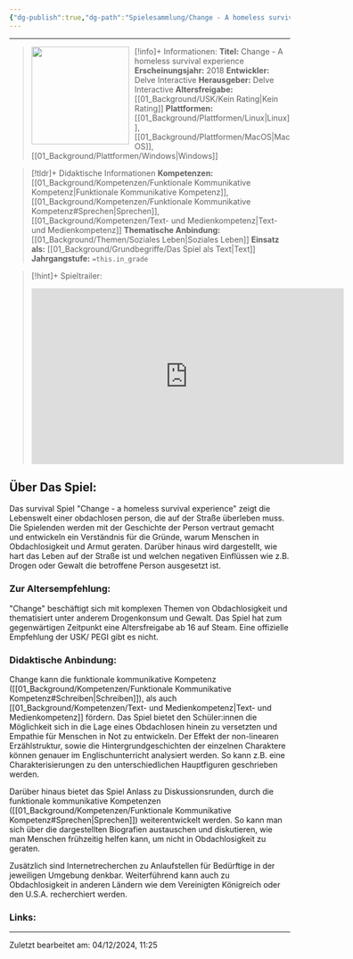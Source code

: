 ```yaml
---
{"dg-publish":true,"dg-path":"Spielesammlung/Change - A homeless survival experience.md","permalink":"/spielesammlung/change-a-homeless-survival-experience/","noteIcon":"1"}
---
```


---
>[!info]+ Informationen:
><img src="https://products.eneba.games/resized-products/se9fKCNElwaSLnT1sj2EVw3TtqhG32YPj0XlMQyUsHA_70x92_3x-0.jpeg" style="float:left;height:175px;padding-right:10px">**Titel:** Change - A homeless survival experience
>**Erscheinungsjahr:** 2018
>**Entwickler:** Delve Interactive
>**Herausgeber:** Delve Interactive
>**Altersfreigabe:** [[01_Background/USK/Kein Rating\|Kein Rating]]
>**Plattformen:** [[01_Background/Plattformen/Linux\|Linux]],[[01_Background/Plattformen/MacOS\|MacOS]],[[01_Background/Plattformen/Windows\|Windows]]

>[!tldr]+ Didaktische Informationen
>**Kompetenzen:** [[01_Background/Kompetenzen/Funktionale Kommunikative Kompetenz\|Funktionale Kommunikative Kompetenz]],[[01_Background/Kompetenzen/Funktionale Kommunikative Kompetenz#Sprechen\|Sprechen]],[[01_Background/Kompetenzen/Text- und Medienkompetenz\|Text- und Medienkompetenz]]
>**Thematische Anbindung:** [[01_Background/Themen/Soziales Leben\|Soziales Leben]]
>**Einsatz als:** [[01_Background/Grundbegriffe/Das Spiel als Text\|Text]]
>**Jahrgangstufe:** `=this.in_grade`

>[!hint]+ Spieltrailer:
><iframe width="560" height="315" src="https://www.youtube.com/embed/z4MoTlO3wNU?si=apYtQm1Xv5ndvfel" title="YouTube video player" frameborder="0" allow="accelerometer; autoplay; clipboard-write; encrypted-media; gyroscope; picture-in-picture; web-share" referrerpolicy="strict-origin-when-cross-origin" allowfullscreen></iframe>


## Über Das Spiel:
Das survival Spiel "Change - a homeless survival experience" zeigt die Lebenswelt einer obdachlosen person, die auf der Straße überleben muss. Die Spielenden werden mit der Geschichte der Person vertraut gemacht und entwickeln ein Verständnis für die Gründe, warum Menschen in Obdachlosigkeit und Armut geraten. Darüber hinaus wird dargestellt, wie hart das Leben auf der Straße ist und welchen negativen Einflüssen wie z.B. Drogen oder Gewalt die betroffene Person ausgesetzt ist. 

### Zur Altersempfehlung:
"Change" beschäftigt sich mit komplexen Themen von Obdachlosigkeit und thematisiert unter anderem Drogenkonsum und Gewalt. Das Spiel hat zum gegenwärtigen Zeitpunkt eine Altersfreigabe ab 16 auf Steam. Eine offizielle Empfehlung der USK/ PEGI gibt es nicht. 
 
### Didaktische Anbindung:

Change  kann die funktionale kommunikative Kompetenz ([[01_Background/Kompetenzen/Funktionale Kommunikative Kompetenz#Schreiben\|Schreiben]]), als auch [[01_Background/Kompetenzen/Text- und Medienkompetenz\|Text- und Medienkompetenz]] fördern. Das Spiel bietet den Schüler:innen die Möglichkeit sich in die Lage eines Obdachlosen hinein zu versetzten und Empathie für Menschen in Not zu entwickeln. Der Effekt der non-linearen Erzählstruktur, sowie die Hintergrundgeschichten der einzelnen Charaktere können genauer im Englischunterricht analysiert werden. So kann z.B. eine Charakterisierungen zu den unterschiedlichen Hauptfiguren geschrieben werden. 

Darüber hinaus bietet das Spiel Anlass zu Diskussionsrunden, durch die funktionale kommunikative Kompetenzen ([[01_Background/Kompetenzen/Funktionale Kommunikative Kompetenz#Sprechen\|Sprechen]]) weiterentwickelt werden. So kann man sich über die dargestellten Biografien austauschen und diskutieren, wie man Menschen frühzeitig helfen kann, um nicht in Obdachlosigkeit zu geraten.

Zusätzlich sind Internetrecherchen zu Anlaufstellen für Bedürftige in der jeweiligen Umgebung denkbar. Weiterführend kann auch zu Obdachlosigkeit in anderen Ländern wie dem Vereinigten Königreich oder den U.S.A. recherchiert werden.
### Links:

---
Zuletzt bearbeitet am: 04/12/2024, 11:25